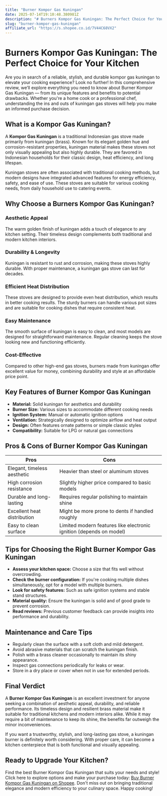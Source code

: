 ```yaml
---
title: "Burner Kompor Gas Kuningan"
date: 2025-07-14T19:10:48.380981Z
description: "# Burners Kompor Gas Kuningan: The Perfect Choice for Your Kitchen..."
slug: "burner-kompor-gas-kuningan"
affiliate_url: "https://s.shopee.co.id/7V44C68VX2"
---
```

# Burners Kompor Gas Kuningan: The Perfect Choice for Your Kitchen

Are you in search of a reliable, stylish, and durable kompor gas kuningan to elevate your cooking experience? Look no further! In this comprehensive review, we’ll explore everything you need to know about Burner Kompor Gas Kuningan — from its unique features and benefits to potential drawbacks. Whether you're a home cook or a professional chef, understanding the ins and outs of kuningan gas stoves will help you make an informed purchase decision.

## What is a Kompor Gas Kuningan?

A **Kompor Gas Kuningan** is a traditional Indonesian gas stove made primarily from kuningan (brass). Known for its elegant golden hue and corrosion-resistant properties, kuningan material makes these stoves not only visually appealing but also highly durable. They are favored in Indonesian households for their classic design, heat efficiency, and long lifespan.

Kuningan stoves are often associated with traditional cooking methods, but modern designs have integrated advanced features for energy efficiency, safety, and ease of use. These stoves are suitable for various cooking needs, from daily household use to catering events.

## Why Choose a Burners Kompor Gas Kuningan?

### Aesthetic Appeal
The warm golden finish of kuningan adds a touch of elegance to any kitchen setting. Their timeless design complements both traditional and modern kitchen interiors.

### Durability & Longevity
Kuningan is resistant to rust and corrosion, making these stoves highly durable. With proper maintenance, a kuningan gas stove can last for decades.

### Efficient Heat Distribution
These stoves are designed to provide even heat distribution, which results in better cooking results. The sturdy burners can handle various pot sizes and are suitable for cooking dishes that require consistent heat.

### Easy Maintenance
The smooth surface of kuningan is easy to clean, and most models are designed for straightforward maintenance. Regular cleaning keeps the stove looking new and functioning efficiently.

### Cost-Effective
Compared to other high-end gas stoves, burners made from kuningan offer excellent value for money, combining durability and style at an affordable price point.

## Key Features of Burner Kompor Gas Kuningan

- **Material:** Solid kuningan for aesthetics and durability
- **Burner Size:** Various sizes to accommodate different cooking needs
- **Ignition System:** Manual or automatic ignition options
- **Ventilation:** Strategically designed to optimize airflow and heat output
- **Design:** Often features ornate patterns or simple classic styles
- **Compatibility:** Suitable for LPG or natural gas connections

## Pros & Cons of Burner Kompor Gas Kuningan

| Pros | Cons |
| --- | --- |
| Elegant, timeless aesthetic | Heavier than steel or aluminum stoves |
| High corrosion resistance | Slightly higher price compared to basic models |
| Durable and long-lasting | Requires regular polishing to maintain shine |
| Excellent heat distribution | Might be more prone to dents if handled roughly |
| Easy to clean surface | Limited modern features like electronic ignition (depends on model) |

## Tips for Choosing the Right Burner Kompor Gas Kuningan

- **Assess your kitchen space:** Choose a size that fits well without overcrowding.
- **Check the burner configuration:** If you're cooking multiple dishes simultaneously, opt for a model with multiple burners.
- **Look for safety features:** Such as safe ignition systems and stable stand structures.
- **Material quality:** Ensure the kuningan is solid and of good grade to prevent corrosion.
- **Read reviews:** Previous customer feedback can provide insights into performance and durability.

## Maintenance and Care Tips

- Regularly clean the surface with a soft cloth and mild detergent.
- Avoid abrasive materials that can scratch the kuningan finish.
- Polish with a brass cleaner occasionally to maintain its shiny appearance.
- Inspect gas connections periodically for leaks or wear.
- Store in a dry place or cover when not in use for extended periods.

## Final Verdict

A **Burner Kompor Gas Kuningan** is an excellent investment for anyone seeking a combination of aesthetic appeal, durability, and reliable performance. Its timeless design and resilient brass material make it suitable for traditional kitchens and modern interiors alike. While it may require a bit of maintenance to keep its shine, the benefits far outweigh the minor inconveniences.

If you want a trustworthy, stylish, and long-lasting gas stove, a kuningan burner is definitely worth considering. With proper care, it can become a kitchen centerpiece that is both functional and visually appealing.

## Ready to Upgrade Your Kitchen?

Find the best Burner Kompor Gas Kuningan that suits your needs and style! Click here to explore options and make your purchase today: [Buy Burner Kompor Gas Kuningan on Shopee](https://s.shopee.co.id/7V44C68VX2). Don't miss out on bringing traditional elegance and modern efficiency to your culinary space. Happy cooking!